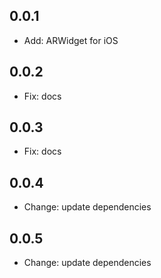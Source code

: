 ## 0.0.1

- Add: ARWidget for iOS

## 0.0.2

- Fix: docs

## 0.0.3

- Fix: docs

## 0.0.4

- Change: update dependencies

## 0.0.5

- Change: update dependencies
